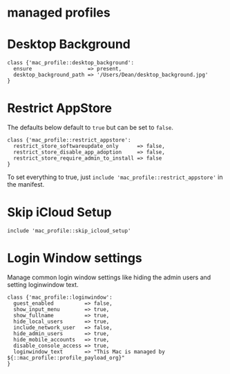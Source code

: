 # managed profiles

# Desktop Background
```
class {'mac_profile::desktop_background':
  ensure                  => present,
  desktop_background_path => '/Users/Dean/desktop_background.jpg'
}
```

# Restrict AppStore

The defaults below default to `true` but can be set to `false`.
```
class {'mac_profile::restrict_appstore':
  restrict_store_softwareupdate_only      => false,
  restrict_store_disable_app_adoption     => false,
  restrict_store_require_admin_to_install => false
}
```

To set everything to true, just `include 'mac_profile::restrict_appstore'` in the manifest.

# Skip iCloud Setup

```
include 'mac_profile::skip_icloud_setup'
```

# Login Window settings
Manage common login window settings like hiding the admin users and setting loginwindow text.

```
class {'mac_profile::loginwindow':
  guest_enabled          => false,
  show_input_menu        => true,
  show_fullname          => true,
  hide_local_users       => true,
  include_network_user   => false,
  hide_admin_users       => true,
  hide_mobile_accounts   => true,
  disable_console_access => true,
  loginwindow_text       => "This Mac is managed by ${::mac_profile::profile_payload_org}"
}
```
